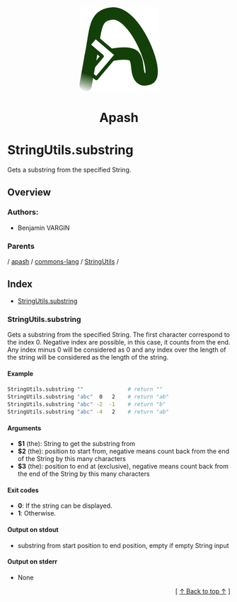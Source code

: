 
<div align="center" id="apash-top">
  <a href="https://github.com/hastec-fr/apash">
    <img alt="apash-logo" src="../../../../../../../assets/apash-logo.svg"/>
  </a>

  # Apash
</div>

# StringUtils.substring

Gets a substring from the specified String.

## Overview

### Authors:
* Benjamin VARGIN

### Parents
<!-- apash.parentBegin -->
[](../../../../.md) / [apash](../../../apash.md) / [commons-lang](../../commons-lang.md) / [StringUtils](../StringUtils.md) / 
<!-- apash.parentEnd -->

## Index

* [StringUtils.substring](#stringutilssubstring)

### StringUtils.substring

Gets a substring from the specified String. The first character correspond
to the index 0. Negative index are possible, in this case, it counts from the end.
Any index minus 0 will be considered as 0 and any index over the length of the string
will be considered as the length of the string.

#### Example

```bash
StringUtils.substring ""              # return ""
StringUtils.substring "abc"  0   2    # return "ab"
StringUtils.substring "abc" -2  -1    # return "b"
StringUtils.substring "abc" -4   2    # return "ab"
```

#### Arguments

* **$1** (the): String to get the substring from
* **$2** (the): position to start from, negative means count back from the end of the String by this many characters
* **$3** (the): position to end at (exclusive), negative means count back from the end of the String by this many characters

#### Exit codes

* **0**: If the string can be displayed.
* **1**: Otherwise.

#### Output on stdout

* substring from start position to end position, empty if empty String input

#### Output on stderr

* None


  <div align="right">[ <a href="#apash-top">↑ Back to top ↑</a> ]</div>

